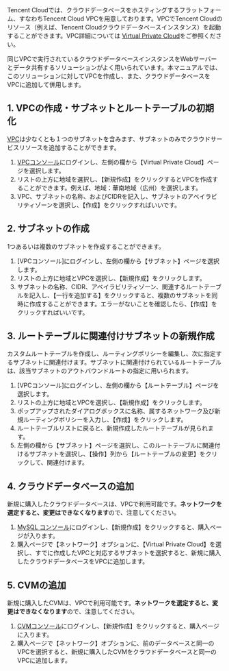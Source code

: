 Tencent Cloudでは、クラウドデータベースをホスティングするフラットフォーム、すなわちTencent Cloud VPCを用意しております。VPCでTencent Cloudのリソース（例えば、Tencent Cloudクラウドデータベースインスタンス）を起動することができます。VPC詳細については [Virtual Private Cloud](https://intl.cloud.tencent.com/document/product/215/535)をご参照ください。  

同じVPCで実行されているクラウドデータベースインスタンスをWebサーバーとデータ共有するソリューションがよく用いられています。本マニュアルでは、このソリューションに対してVPCを作成し、また、クラウドデータベースをVPCに追加して併用します。

## 1. VPCの作成・サブネットとルートテーブルの初期化
[VPC](https://cloud.tencent.com/document/product/215/20109)は少なくとも１つのサブネットを含みます、サブネットのみでクラウドサービスリソースを追加することができます。
1.  [VPCコンソール](https://console.cloud.tencent.com/vpc/vpc?rid=1)にログインし、左側の欄から【Virtual Private Cloud】ページを選択します。
2. リストの上方に地域を選択し、【新規作成】をクリックするとVPCを作成することができます。例えば、地域：華南地域（広州）を選択します。
3. VPC、サブネットの名称、およびCIDRを記入し、サブネットのアベイラビリティゾーンを選択し、【作成】をクリックすればいいです。


## 2. サブネットの作成
1つあるいは複数のサブネットを作成することができます。
1.  [VPCコンソール]にログインし、左側の欄から【サブネット】ページを選択します。
2.  リストの上方に地域とVPCを選択し、【新規作成】をクリックします。
3.  サブネットの名称、CIDR、アベイラビリティゾーン、関連するルートテーブルを記入し、【一行を追加する】をクリックすると、複数のサブネットを同時に作成することができます。エラーがないことを確認したら、【作成】をクリックすればいいです。

## 3. ルートテーブルに関連付けサブネットの新規作成
カスタムルートテーブルを作成し、ルーティングポリシーを編集し、次に指定するサブネットに関連付けます。サブネットに関連付けられているルートテーブルは、該当サブネットのアウトバウンドルートの指定に用いられます。
1.  [VPCコンソール]にログインし、左側の欄から【ルートテーブル】ページを選択します。
2. リストの上方に地域とVPCを選択し、【新規作成】をクリックします。
3.  ポップアップされたダイアログボックスに名称、属するネットワーク及び新規ルーティングポリシーを入力し、【作成】をクリックします。
3. ルートテーブルリストに戻ると、新規作成したルートテーブルが見られます。
4. 左側の欄から【サブネット】ページを選択し、このルートテーブルに関連付けるサブネットを選択し、【操作】列から【ルートテーブルの変更】をクリックして、関連付けます。

## 4. クラウドデータベースの追加
新規に購入したクラウドデータベースは、VPCで利用可能です。**ネットワークを選定すると、変更はできなくなります**ので、注意してください。
1.  [MySQL コンソール](https://console.cloud.tencent.com/cdb)にログインし、【新規作成】をクリックすると、購入ページが入ります。
2.  購入ページで【ネットワーク】オプションに、【Virtual Private Cloud】を選択し、すでに作成したVPCと対応するサブネットを選択すると、新規に購入したクラウドデータベースをVPCに追加します。

## 5. CVMの追加
新規に購入したCVMは、VPCで利用可能です。**ネットワークを選定すると、変更はできなくなります**ので、注意してください。
1. [CVMコンソール](https://console.cloud.tencent.com/cvm/index)にログインし、【新規作成】をクリックすると、購入ページに入ります。
2.  購入ページで【ネットワーク】オプションに、前のデータベースと同一のVPCを選択すると、新規に購入したCVMをクラウドデータベースと同一のVPCに追加します。

